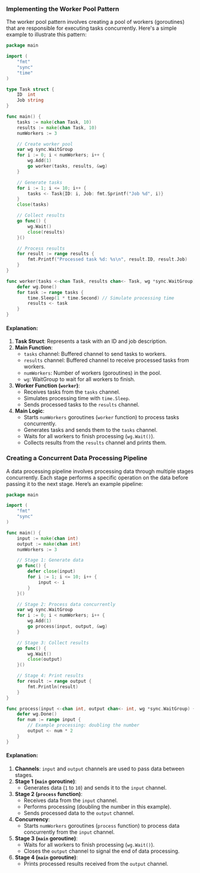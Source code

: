 ### Implementing the Worker Pool Pattern

The worker pool pattern involves creating a pool of workers (goroutines) that are responsible for executing tasks concurrently. Here's a simple example to illustrate this pattern:

```go
package main

import (
	"fmt"
	"sync"
	"time"
)

type Task struct {
	ID  int
	Job string
}

func main() {
	tasks := make(chan Task, 10)
	results := make(chan Task, 10)
	numWorkers := 3

	// Create worker pool
	var wg sync.WaitGroup
	for i := 0; i < numWorkers; i++ {
		wg.Add(1)
		go worker(tasks, results, &wg)
	}

	// Generate tasks
	for i := 1; i <= 10; i++ {
		tasks <- Task{ID: i, Job: fmt.Sprintf("Job %d", i)}
	}
	close(tasks)

	// Collect results
	go func() {
		wg.Wait()
		close(results)
	}()

	// Process results
	for result := range results {
		fmt.Printf("Processed task %d: %s\n", result.ID, result.Job)
	}
}

func worker(tasks <-chan Task, results chan<- Task, wg *sync.WaitGroup) {
	defer wg.Done()
	for task := range tasks {
		time.Sleep(1 * time.Second) // Simulate processing time
		results <- task
	}
}
```

#### Explanation:

1. **Task Struct**: Represents a task with an ID and job description.
2. **Main Function**:
   - `tasks` channel: Buffered channel to send tasks to workers.
   - `results` channel: Buffered channel to receive processed tasks from workers.
   - `numWorkers`: Number of workers (goroutines) in the pool.
   - `wg`: WaitGroup to wait for all workers to finish.
3. **Worker Function (`worker`)**:
   - Receives tasks from the `tasks` channel.
   - Simulates processing time with `time.Sleep`.
   - Sends processed tasks to the `results` channel.
4. **Main Logic**:
   - Starts `numWorkers` goroutines (`worker` function) to process tasks concurrently.
   - Generates tasks and sends them to the `tasks` channel.
   - Waits for all workers to finish processing (`wg.Wait()`).
   - Collects results from the `results` channel and prints them.

### Creating a Concurrent Data Processing Pipeline

A data processing pipeline involves processing data through multiple stages concurrently. Each stage performs a specific operation on the data before passing it to the next stage. Here’s an example pipeline:

```go
package main

import (
	"fmt"
	"sync"
)

func main() {
	input := make(chan int)
	output := make(chan int)
	numWorkers := 3

	// Stage 1: Generate data
	go func() {
		defer close(input)
		for i := 1; i <= 10; i++ {
			input <- i
		}
	}()

	// Stage 2: Process data concurrently
	var wg sync.WaitGroup
	for i := 0; i < numWorkers; i++ {
		wg.Add(1)
		go process(input, output, &wg)
	}

	// Stage 3: Collect results
	go func() {
		wg.Wait()
		close(output)
	}()

	// Stage 4: Print results
	for result := range output {
		fmt.Println(result)
	}
}

func process(input <-chan int, output chan<- int, wg *sync.WaitGroup) {
	defer wg.Done()
	for num := range input {
		// Example processing: doubling the number
		output <- num * 2
	}
}
```

#### Explanation:

1. **Channels**: `input` and `output` channels are used to pass data between stages.
2. **Stage 1 (`main` goroutine)**:
   - Generates data (`1` to `10`) and sends it to the `input` channel.
3. **Stage 2 (`process` function)**:
   - Receives data from the `input` channel.
   - Performs processing (doubling the number in this example).
   - Sends processed data to the `output` channel.
4. **Concurrency**:
   - Starts `numWorkers` goroutines (`process` function) to process data concurrently from the `input` channel.
5. **Stage 3 (`main` goroutine)**:
   - Waits for all workers to finish processing (`wg.Wait()`).
   - Closes the `output` channel to signal the end of data processing.
6. **Stage 4 (`main` goroutine)**:
   - Prints processed results received from the `output` channel.
